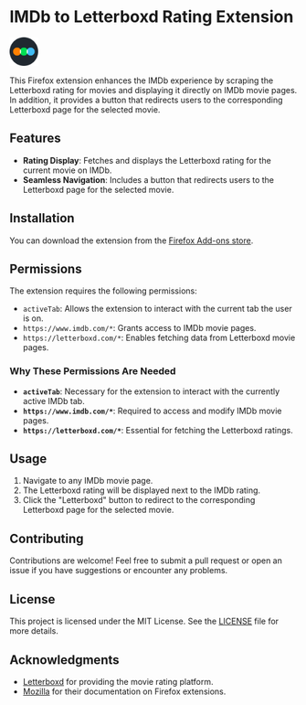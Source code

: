 # IMDb to Letterboxd Rating Extension

<img src="./src/icons/letterboxd-decal-dots-pos-rgb.svg" alt="Letterboxd Icon" width="50" height="50">

This Firefox extension enhances the IMDb experience by scraping the Letterboxd rating for movies and displaying it directly on IMDb movie pages. In addition, it provides a button that redirects users to the corresponding Letterboxd page for the selected movie.

## Features

- **Rating Display**: Fetches and displays the Letterboxd rating for the current movie on IMDb.
- **Seamless Navigation**: Includes a button that redirects users to the Letterboxd page for the selected movie.

## Installation

You can download the extension from the [Firefox Add-ons store](https://addons.mozilla.org/firefox/addon/imdb-to-letterboxd-rating/).

## Permissions

The extension requires the following permissions:

- `activeTab`: Allows the extension to interact with the current tab the user is on.
- `https://www.imdb.com/*`: Grants access to IMDb movie pages.
- `https://letterboxd.com/*`: Enables fetching data from Letterboxd movie pages.

### Why These Permissions Are Needed

- **`activeTab`**: Necessary for the extension to interact with the currently active IMDb tab.
- **`https://www.imdb.com/*`**: Required to access and modify IMDb movie pages.
- **`https://letterboxd.com/*`**: Essential for fetching the Letterboxd ratings.

## Usage

1. Navigate to any IMDb movie page.
2. The Letterboxd rating will be displayed next to the IMDb rating.
3. Click the "Letterboxd" button to redirect to the corresponding Letterboxd page for the selected movie.

## Contributing

Contributions are welcome! Feel free to submit a pull request or open an issue if you have suggestions or encounter any problems.

## License

This project is licensed under the MIT License. See the [LICENSE](LICENSE) file for more details.

## Acknowledgments

- [Letterboxd](https://letterboxd.com/) for providing the movie rating platform.
- [Mozilla](https://developer.mozilla.org/) for their documentation on Firefox extensions.